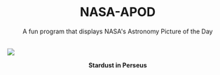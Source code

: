 <div align="center">
  <h1>
    NASA-APOD
  </h1>
</div>
  
<div align="center">
  A fun program that displays NASA's Astronomy Picture of the Day
</div>

<br>

![](https://apod.nasa.gov/apod/image/2301/ic348-ngc1333.jpg)

<p align = "center">
  <b>Stardust in Perseus</b>
</p>
